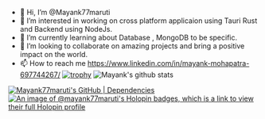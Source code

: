 - 👋 Hi, I’m @Mayank77maruti
- 👀 I’m interested in working on cross platform applicaion using Tauri Rust and Backend using NodeJs.
- 🌱 I’m currently learning about Database , MongoDB to be specific.
- 💞️ I’m looking to collaborate on amazing projects and bring a positive impact on the world.
- 📫 How to reach me https://www.linkedin.com/in/mayank-mohapatra-697744267/
[![trophy](https://github-profile-trophy.vercel.app/?username=ryo-ma)](https://github.com/ryo-ma/github-profile-trophy)
![Mayank's github stats](https://github-readme-stats.vercel.app/api?username=mayank77maruti)
<!---
Mayank77maruti/Mayank77maruti is a ✨ special ✨ repository because its `README.md` (this file) appears on your GitHub profile.
You can click the Preview link to take a look at your changes.
--->
[![Mayank77maruti's GitHub | Dependencies](https://stats.quine.sh/Mayank77maruti/dependencies?theme=light)](https://quine.sh?utm_source=widgets&utm_campaign=Mayank77maruti)
[![An image of @mayank77maruti's Holopin badges, which is a link to view their full Holopin profile](https://holopin.me/mayank77maruti)](https://holopin.io/@mayank77maruti)
